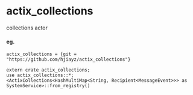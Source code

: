 # actix_collections
collections actor

#### eg.
```
actix_collections = {git = "https://github.com/hjiayz/actix_collections"}

extern crate actix_collections;
use actix_collections::*;
<ActixCollections<HashMultiMap<String, Recipient<MessageEvent>>> as SystemService>::from_registry()
```
